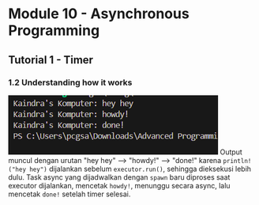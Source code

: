# Module 10 - Asynchronous Programming

## Tutorial 1 - Timer

### 1.2 Understanding how it works
![Image 1.2](images/image-1.2.png)
Output muncul dengan urutan "hey hey" --> "howdy!" --> "done!" karena `println!("hey hey")` dijalankan sebelum `executor.run()`, sehingga dieksekusi lebih dulu. Task async yang dijadwalkan dengan `spawn` baru diproses saat executor dijalankan, mencetak `howdy!`, menunggu secara async, lalu mencetak `done!` setelah timer selesai.
